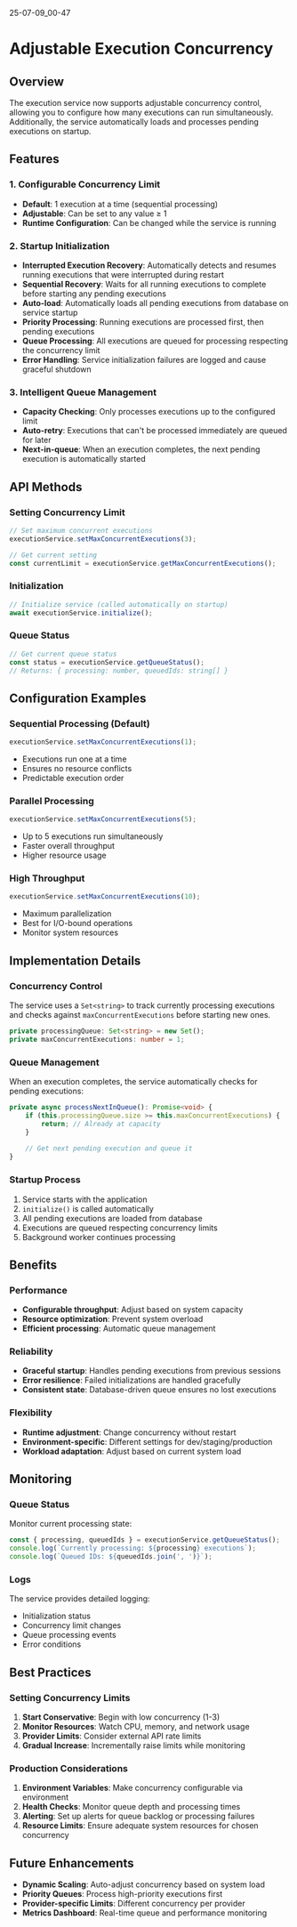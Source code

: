 25-07-09_00-47

# Adjustable Execution Concurrency

## Overview

The execution service now supports adjustable concurrency control, allowing you to configure how many executions can run simultaneously. Additionally, the service automatically loads and processes pending executions on startup.

## Features

### 1. Configurable Concurrency Limit

- **Default**: 1 execution at a time (sequential processing)
- **Adjustable**: Can be set to any value ≥ 1
- **Runtime Configuration**: Can be changed while the service is running

### 2. Startup Initialization

- **Interrupted Execution Recovery**: Automatically detects and resumes running executions that were interrupted during restart
- **Sequential Recovery**: Waits for all running executions to complete before starting any pending executions
- **Auto-load**: Automatically loads all pending executions from database on service startup
- **Priority Processing**: Running executions are processed first, then pending executions
- **Queue Processing**: All executions are queued for processing respecting the concurrency limit
- **Error Handling**: Service initialization failures are logged and cause graceful shutdown

### 3. Intelligent Queue Management

- **Capacity Checking**: Only processes executions up to the configured limit
- **Auto-retry**: Executions that can't be processed immediately are queued for later
- **Next-in-queue**: When an execution completes, the next pending execution is automatically started

## API Methods

### Setting Concurrency Limit

```typescript
// Set maximum concurrent executions
executionService.setMaxConcurrentExecutions(3);

// Get current setting
const currentLimit = executionService.getMaxConcurrentExecutions();
```

### Initialization

```typescript
// Initialize service (called automatically on startup)
await executionService.initialize();
```

### Queue Status

```typescript
// Get current queue status
const status = executionService.getQueueStatus();
// Returns: { processing: number, queuedIds: string[] }
```

## Configuration Examples

### Sequential Processing (Default)
```typescript
executionService.setMaxConcurrentExecutions(1);
```
- Executions run one at a time
- Ensures no resource conflicts
- Predictable execution order

### Parallel Processing
```typescript
executionService.setMaxConcurrentExecutions(5);
```
- Up to 5 executions run simultaneously
- Faster overall throughput
- Higher resource usage

### High Throughput
```typescript
executionService.setMaxConcurrentExecutions(10);
```
- Maximum parallelization
- Best for I/O-bound operations
- Monitor system resources

## Implementation Details

### Concurrency Control

The service uses a `Set<string>` to track currently processing executions and checks against `maxConcurrentExecutions` before starting new ones.

```typescript
private processingQueue: Set<string> = new Set();
private maxConcurrentExecutions: number = 1;
```

### Queue Management

When an execution completes, the service automatically checks for pending executions:

```typescript
private async processNextInQueue(): Promise<void> {
    if (this.processingQueue.size >= this.maxConcurrentExecutions) {
        return; // Already at capacity
    }
    
    // Get next pending execution and queue it
}
```

### Startup Process

1. Service starts with the application
2. `initialize()` is called automatically
3. All pending executions are loaded from database
4. Executions are queued respecting concurrency limits
5. Background worker continues processing

## Benefits

### Performance
- **Configurable throughput**: Adjust based on system capacity
- **Resource optimization**: Prevent system overload
- **Efficient processing**: Automatic queue management

### Reliability
- **Graceful startup**: Handles pending executions from previous sessions
- **Error resilience**: Failed initializations are handled gracefully
- **Consistent state**: Database-driven queue ensures no lost executions

### Flexibility
- **Runtime adjustment**: Change concurrency without restart
- **Environment-specific**: Different settings for dev/staging/production
- **Workload adaptation**: Adjust based on current system load

## Monitoring

### Queue Status
Monitor current processing state:
```typescript
const { processing, queuedIds } = executionService.getQueueStatus();
console.log(`Currently processing: ${processing} executions`);
console.log(`Queued IDs: ${queuedIds.join(', ')}`);
```

### Logs
The service provides detailed logging:
- Initialization status
- Concurrency limit changes
- Queue processing events
- Error conditions

## Best Practices

### Setting Concurrency Limits

1. **Start Conservative**: Begin with low concurrency (1-3)
2. **Monitor Resources**: Watch CPU, memory, and network usage
3. **Provider Limits**: Consider external API rate limits
4. **Gradual Increase**: Incrementally raise limits while monitoring

### Production Considerations

1. **Environment Variables**: Make concurrency configurable via environment
2. **Health Checks**: Monitor queue depth and processing times
3. **Alerting**: Set up alerts for queue backlog or processing failures
4. **Resource Limits**: Ensure adequate system resources for chosen concurrency

## Future Enhancements

- **Dynamic Scaling**: Auto-adjust concurrency based on system load
- **Priority Queues**: Process high-priority executions first
- **Provider-specific Limits**: Different concurrency per provider
- **Metrics Dashboard**: Real-time queue and performance monitoring
